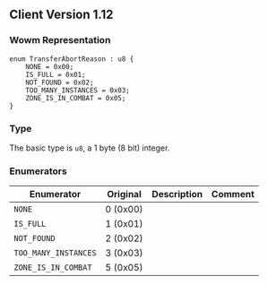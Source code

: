 ## Client Version 1.12

### Wowm Representation
```rust,ignore
enum TransferAbortReason : u8 {
    NONE = 0x00;
    IS_FULL = 0x01;
    NOT_FOUND = 0x02;
    TOO_MANY_INSTANCES = 0x03;
    ZONE_IS_IN_COMBAT = 0x05;
}
```
### Type
The basic type is `u8`, a 1 byte (8 bit) integer.
### Enumerators
| Enumerator | Original  | Description | Comment |
| --------- | -------- | ----------- | ------- |
| `NONE` | 0 (0x00) |  |  |
| `IS_FULL` | 1 (0x01) |  |  |
| `NOT_FOUND` | 2 (0x02) |  |  |
| `TOO_MANY_INSTANCES` | 3 (0x03) |  |  |
| `ZONE_IS_IN_COMBAT` | 5 (0x05) |  |  |
